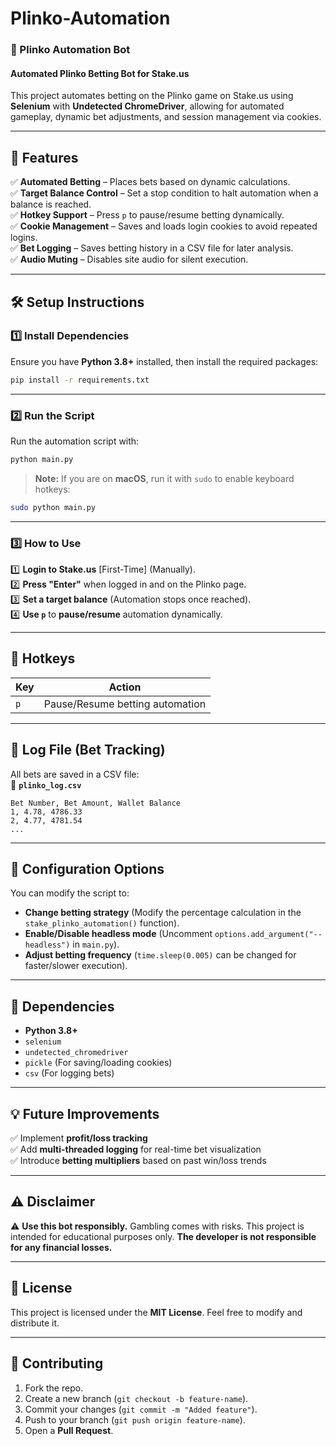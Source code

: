 # Plinko-Automation

### **📌 Plinko Automation Bot**
#### **Automated Plinko Betting Bot for Stake.us**
This project automates betting on the Plinko game on Stake.us using **Selenium** with **Undetected ChromeDriver**, allowing for automated gameplay, dynamic bet adjustments, and session management via cookies.

---

## **🚀 Features**
✅ **Automated Betting** – Places bets based on dynamic calculations.  
✅ **Target Balance Control** – Set a stop condition to halt automation when a balance is reached.  
✅ **Hotkey Support** – Press `p` to pause/resume betting dynamically.  
✅ **Cookie Management** – Saves and loads login cookies to avoid repeated logins.  
✅ **Bet Logging** – Saves betting history in a CSV file for later analysis.  
✅ **Audio Muting** – Disables site audio for silent execution.  

---

## **🛠️ Setup Instructions**
### **1️⃣ Install Dependencies**
Ensure you have **Python 3.8+** installed, then install the required packages:
```bash
pip install -r requirements.txt
```
---
### **2️⃣ Run the Script**
Run the automation script with:
```bash
python main.py
```
> **Note:** If you are on **macOS**, run it with `sudo` to enable keyboard hotkeys:
```bash
sudo python main.py
```

---

### **3️⃣ How to Use**
1️⃣ **Login to Stake.us** [First-Time] (Manually).  
2️⃣ **Press "Enter"** when logged in and on the Plinko page.  
3️⃣ **Set a target balance** (Automation stops once reached).  
4️⃣ **Use `p`** to **pause/resume** automation dynamically.  

---
## **🔑 Hotkeys**
| Key  | Action |
|------|--------|
| `p` | Pause/Resume betting automation |

---
## **📂 Log File (Bet Tracking)**
All bets are saved in a CSV file:  
📁 **`plinko_log.csv`**
```
Bet Number, Bet Amount, Wallet Balance
1, 4.78, 4786.33
2, 4.77, 4781.54
...
```

---
## **🔧 Configuration Options**
You can modify the script to:
- **Change betting strategy** (Modify the percentage calculation in the `stake_plinko_automation()` function).
- **Enable/Disable headless mode** (Uncomment `options.add_argument("--headless")` in `main.py`).
- **Adjust betting frequency** (`time.sleep(0.005)` can be changed for faster/slower execution).

---
## **📌 Dependencies**
- **Python 3.8+**
- `selenium`
- `undetected_chromedriver`
- `pickle` (For saving/loading cookies)
- `csv` (For logging bets)

---
## **💡 Future Improvements**
✅ Implement **profit/loss tracking**  
✅ Add **multi-threaded logging** for real-time bet visualization  
✅ Introduce **betting multipliers** based on past win/loss trends  

---
## **⚠️ Disclaimer**
⚠ **Use this bot responsibly.** Gambling comes with risks. This project is intended for educational purposes only. **The developer is not responsible for any financial losses.**  

---
## **📜 License**
This project is licensed under the **MIT License**. Feel free to modify and distribute it.

---
## **🤝 Contributing**
1. Fork the repo.  
2. Create a new branch (`git checkout -b feature-name`).  
3. Commit your changes (`git commit -m "Added feature"`).  
4. Push to your branch (`git push origin feature-name`).  
5. Open a **Pull Request**.  
